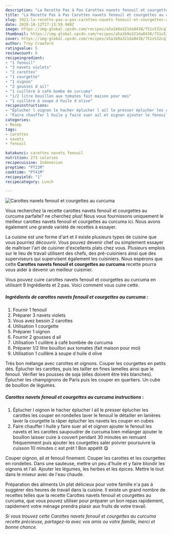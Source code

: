 ```yaml
---
description: "La Recette Pas à Pas Carottes navets fenouil et courgettes au curcuma"
title: "La Recette Pas à Pas Carottes navets fenouil et courgettes au curcuma"
slug: 3921-la-recette-pas-a-pas-carottes-navets-fenouil-et-courgettes-au-curcuma
date: 2020-10-12T17:13:59.948Z
image: https://img-global.cpcdn.com/recipes/a5a1b9a321da8438/751x532cq70/carottes-navets-fenouil-et-courgettes-au-curcuma-photo-principale-de-la-recette.jpg
thumbnail: https://img-global.cpcdn.com/recipes/a5a1b9a321da8438/751x532cq70/carottes-navets-fenouil-et-courgettes-au-curcuma-photo-principale-de-la-recette.jpg
cover: https://img-global.cpcdn.com/recipes/a5a1b9a321da8438/751x532cq70/carottes-navets-fenouil-et-courgettes-au-curcuma-photo-principale-de-la-recette.jpg
author: Troy Crawford
ratingvalue: 5
reviewcount: 6
recipeingredient:
- "1 fenouil"
- "3 navets violets"
- "2 carottes"
- "1 courgette"
- "1 oignon"
- "2 gousses d ail"
- "1 cuillère à café bombe de curcuma"
- "1/2 litre bouillon aux tomates fait maison pour moi"
- "1 cuillère à soupe d huile d olive"
recipeinstructions:
- "Éplucher l oignon le hacher éplucher l ail le presser éplucher les carottes les couper en rondelles laver le fenouil le détailler en lanières laver la courgette la râper éplucher les navets les couper en cubes"
- "Faire chauffer l huile y faire suer ail et oignon ajouter le fenouil les navets et les carottes saupoudrer de curcuma bien mélanger ajouter le bouillon laisser cuire à couvert pendant 30 minutes en remuant fréquemment puis ajouter les courgettes saler poivrer poursuivre la cuisson 10 minutes c est prêt ! Bon appétit 😋"
categories:
- Resep
tags:
- carottes
- navets
- fenouil

katakunci: carottes navets fenouil 
nutrition: 273 calories
recipecuisine: Indonesian
preptime: "PT22M"
cooktime: "PT41M"
recipeyield: "1"
recipecategory: Lunch

---
```



![Carottes navets fenouil et courgettes au curcuma](https://img-global.cpcdn.com/recipes/a5a1b9a321da8438/751x532cq70/carottes-navets-fenouil-et-courgettes-au-curcuma-photo-principale-de-la-recette.jpg)

Vous recherchez la recette carottes navets fenouil et courgettes au curcuma parfaite? ne cherchez plus! Nous vous fournissons uniquement le meilleur carottes navets fenouil et courgettes au curcuma ici. Nous avons également une grande variété de recettes à essayer.

La cuisine est une forme d'art et il existe plusieurs types de cuisine que vous pourriez découvrir. Vous pouvez devenir chef ou simplement essayer de maîtriser l'art de cuisiner d'excellents plats chez vous. Plusieurs emplois sur le lieu de travail utilisent des chefs, des pré-cuisiniers ainsi que des superviseurs qui supervisent également les cuisiniers. Nous espérons que cette <strong> Carottes navets fenouil et courgettes au curcuma </strong> recette pourra vous aider à devenir un meilleur cuisinier.

<!--inarticleads1-->

Vous pouvez cuire carottes navets fenouil et courgettes au curcuma en utilisant 9 Ingrédients et 2 pas. Voici comment vous cuire cette.

##### Ingrédients de carottes navets fenouil et courgettes au curcuma :

1. Fournir 1 fenouil
1. Préparer 3 navets violets
1. Vous avez besoin 2 carottes
1. Utilisation 1 courgette
1. Préparer 1 oignon
1. Fournir 2 gousses d ail
1. Utilisation 1 cuillère à café bombée de curcuma
1. Préparer 1/2 litre bouillon aux tomates (fait maison pour moi)
1. Utilisation 1 cuillère à soupe d huile d olive


Très bon mélange avec carottes et oignons. Couper les courgettes en petits dés. Éplucher les carottes, puis les tailler en fines lamelles ainsi que le fenouil. Vérifier les pousses de soja (elles doivent être très blanches). Éplucher les champignons de Paris puis les couper en quartiers. Un cube de bouillon de légumes. 

<!--inarticleads2-->

##### Carottes navets fenouil et courgettes au curcuma instructions :

1. Éplucher l oignon le hacher éplucher l ail le presser éplucher les carottes les couper en rondelles laver le fenouil le détailler en lanières laver la courgette la râper éplucher les navets les couper en cubes
1. Faire chauffer l huile y faire suer ail et oignon ajouter le fenouil les navets et les carottes saupoudrer de curcuma bien mélanger ajouter le bouillon laisser cuire à couvert pendant 30 minutes en remuant fréquemment puis ajouter les courgettes saler poivrer poursuivre la cuisson 10 minutes c est prêt ! Bon appétit 😋


Couper oignon, ail et fenouil finement. Couper les carottes et les courgettes en rondelles. Dans une sauteuse, mettre un peu d&#39;huile et y faire blondir les oignons et l&#39;ail. Ajouter les légumes, les herbes et les épices. Mettre le tout dans le mixeur avec de l&#39;eau chaude. 

<!--inarticleads1-->

<p>
Préparation des aliments Un plat délicieux pour votre famille n'a pas à suggérer des heures de travail dans la cuisine. Il existe un grand nombre de recettes telles que la recette Carottes navets fenouil et courgettes au curcuma, que vous pouvez utiliser pour préparer un bon repas rapidement, rapidement votre ménage prendra plaisir aux fruits de votre travail.
</p>

<p>
<i>Si vous trouvez cette Carottes navets fenouil et courgettes au curcuma recette précieuse, partagez-la avec vos amis ou votre famille, merci et bonne chance.</i>
</p>
